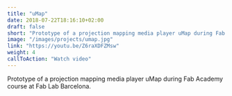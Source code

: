 ```yaml
---
title: "uMap"
date: 2018-07-22T18:16:10+02:00
draft: false
short: "Prototype of a projection mapping media player uMap during Fab Academy course at Fab Lab Barcelona."
image: "/images/projects/umap.jpg"
link: "https://youtu.be/Z6raXDFZMsw"
weight: 4
callToAction: "Watch video"
---
```


Prototype of a projection mapping media player uMap during Fab Academy course at Fab Lab Barcelona.
